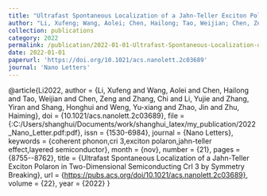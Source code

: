 ```yaml
---
title: "Ultrafast Spontaneous Localization of a Jahn-Teller Exciton Polaron in Two-Dimensional Semiconducting CrI 3 by Symmetry Breaking"
author: "Li, Xufeng; Wang, Aolei; Chen, Hailong; Tao, Weijian; Chen, Zeng; Zhang, Chi; Li, Yujie; Zhang, Yiran; Shang, Honghui; Weng, Yu-xiang; Zhao, Jin; Zhu, Haiming"
collection: publications
category: 2022
permalink: /publication/2022-01-01-Ultrafast-Spontaneous-Localization-of-a-Jahn-Teller-Exciton-Polaron-in-Two-Dimensional-Semiconducting-CrI-3-by-Symmetry-Breaking
date: 2022-01-01
paperurl: 'https://doi.org/10.1021/acs.nanolett.2c03689'
journal: 'Nano Letters'
---
```

@article{Li2022,
 author = {Li, Xufeng and Wang, Aolei and Chen, Hailong and Tao, Weijian and Chen, Zeng and Zhang, Chi and Li, Yujie and Zhang, Yiran and Shang, Honghui and Weng, Yu-xiang and Zhao, Jin and Zhu, Haiming},
 doi = {10.1021/acs.nanolett.2c03689},
 file = {:C\:/Users/shanghui/Documents/work/shanghui_latex/my_publication/2022_Nano_Letter.pdf:pdf},
 issn = {1530-6984},
 journal = {Nano Letters},
 keywords = {coherent phonon,cri 3,exciton polaron,jahn-teller effect,layered semiconductor},
 month = {nov},
 number = {21},
 pages = {8755--8762},
 title = {Ultrafast Spontaneous Localization of a Jahn-Teller Exciton Polaron in Two-Dimensional Semiconducting CrI 3 by Symmetry Breaking},
 url = {https://pubs.acs.org/doi/10.1021/acs.nanolett.2c03689},
 volume = {22},
 year = {2022}
}
